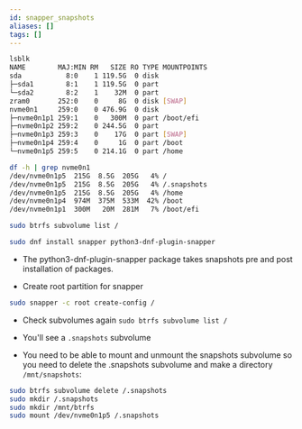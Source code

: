 ```yaml
---
id: snapper_snapshots
aliases: []
tags: []
---
```


```bash
lsblk
NAME        MAJ:MIN RM   SIZE RO TYPE MOUNTPOINTS
sda           8:0    1 119.5G  0 disk
├─sda1        8:1    1 119.5G  0 part
└─sda2        8:2    1    32M  0 part
zram0       252:0    0     8G  0 disk [SWAP]
nvme0n1     259:0    0 476.9G  0 disk
├─nvme0n1p1 259:1    0   300M  0 part /boot/efi
├─nvme0n1p2 259:2    0 244.5G  0 part
├─nvme0n1p3 259:3    0    17G  0 part [SWAP]
├─nvme0n1p4 259:4    0     1G  0 part /boot
└─nvme0n1p5 259:5    0 214.1G  0 part /home
```

```bash
df -h | grep nvme0n1
/dev/nvme0n1p5  215G  8.5G  205G   4% /
/dev/nvme0n1p5  215G  8.5G  205G   4% /.snapshots
/dev/nvme0n1p5  215G  8.5G  205G   4% /home
/dev/nvme0n1p4  974M  375M  533M  42% /boot
/dev/nvme0n1p1  300M   20M  281M   7% /boot/efi
```

```bash
sudo btrfs subvolume list /
```

```bash
sudo dnf install snapper python3-dnf-plugin-snapper
```

- The python3-dnf-plugin-snapper package takes snapshots pre and post
  installation of packages.

- Create root partition for snapper

```bash
sudo snapper -c root create-config /
```

- Check subvolumes again
  `sudo btrfs subvolume list /`

- You'll see a `.snapshots` subvolume

- You need to be able to mount and unmount the snapshots subvolume so you need
  to delete the .snapshots subvolume and make a directory `/mnt/snapshots`:

```bash
sudo btrfs subvolume delete /.snapshots
sudo mkdir /.snapshots
sudo mkdir /mnt/btrfs
sudo mount /dev/nvme0n1p5 /.snapshots
```
